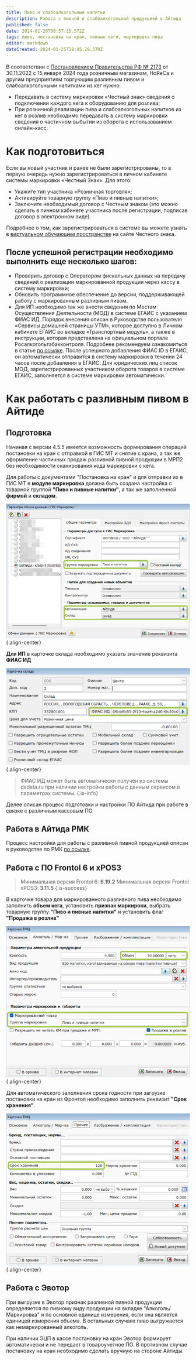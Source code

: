 ```yaml
---
title: Пиво и слабоалкогольные напитки
description: Работа с пивной и слабоалкогольной продукцией в Айтида
published: false
date: 2024-01-26T08:57:15.572Z
tags: пиво, постановка на кран, пивные кеги, маркировка пива
editor: markdown
dateCreated: 2024-01-25T18:45:29.370Z
---
```


В соответствии с [Постановлением Правительства РФ № 2173](/https://честныйзнак.рф/upload/Постановление%20Правительства%20№2173.pdf) от 30.11.2022 с 15 января 2024 года розничным магазинам, HoReCa и другим предприятиям торгующим разливным пивом и слабоалкогольными напитками из кег нужно:

- Передавать в систему маркировки «Честный знак» сведения о подключении каждого кега к оборудованию для розлива;
- При розничной реализации пива и слабоалкогольных напитков из кег в розлив необходимо передавать в систему маркировки сведения о частичном выбытии из оборота с использованием онлайн-касс.

# Как подготовиться
Если вы новый участник и ранее не были зарегистрированы, то в первую очередь нужно зарегистрироваться в личном кабинете системы маркировки «Честный Знак». Для этого:

- Укажите тип участника «Розничная торговля»;
- Активируйте товарную группу «Пиво и пивные напитки»;
- Заключите необходимый договор с Честным знаком (это можно сделать в личном кабинете участника после регистрации, подписав договор в электронном виде).

Подробнее о том, как зарегистрироваться в системе вы можете узнать в [виртуальном обучающем пространстве](/https://markirovka.ru/virtual_education/?chapter=registration) на сайте Честного знака.

## После успешной регистрации необходимо выполнить еще несколько шагов:
- Проверить договор с Оператором фискальных данных на передачу сведений о реализации маркированной продукции через кассу в систему маркировки;
- Обновить программное обеспечение до версии, поддерживающей работу с маркированным разливным пивом.
- Для ИП необходимо так же внести сведения по Местам Осуществления Деятельности (МОД) в системе ЕГАИС с указанием ФИАС ИД. Порядок внесения описан в Руководстве пользователя «Сервисы домашней страницы УТМ», которое доступно в Личном кабинете ЕГАИС во вкладке «Транспортный модуль», а также в инструкции, которая представлена на официальном портале Росалкогольтабакконтроля. Подробнее рекомендуем ознакомиться в статье [по ссылке](/https://fsrar.gov.ru/news/view/?id=5755). 
	После успешного добавления ФИАС ID в ЕГАИС, он автоматически отправится в систему маркировки в течении 24 часов после добавления в ЕГАИС.
  Для юридических лиц список МОД, зарегистрированных участником оборота товаров в системе ЕГАИС, заполняется в системе маркировки автоматически.
  
# Как работать с разливным пивом в Айтиде
## Подготовка 
Начиная с версии 4.5.5 имеется возможность формирования операций постановки на кран с отправкой в ГИС МТ и снятие с крана, а так же оформление частичных продаж разливной пивной продукции в МРП2 без необходимости сканирования кода маркировки с кега.

Для работы с документами "Постановка на кран" и для отправки их в ГИС МТ в **модуле маркировка** должна быть создана настройка с товарной группой **"Пиво и пивные напитки"**, а так же заполненной **фирмой** и **складом**.

![2024-01-26_11-34-37.png](/images/marking/beer2024/2024-01-26_11-34-37.png){.align-center}

**Для ИП** в карточке склада необходимо указать значение реквизита **ФИАС ИД**

![2024-01-26_11-39-10.png](/images/marking/beer2024/2024-01-26_11-39-10.png){.align-center}

> ФИАС ИД может быть автоматически получен из системы dadata.ru при наличии настройки работы с данным сервисом в параметрах системы.
{.is-info}

Делее описан процесс подготовки и настройки ПО Айтида при работе в связке с различным кассовым ПО.

## Работа в Айтида РМК
Процесс настройки для работы с разливной пивной продукцией описан в руководстве по РМК [по ссылке](/rmk/draftdrinks).

## Работа с ПО Frontol 6 и xPOS3

> Минимальная версия Frontol 6: **6.19.2**
> Минимальная версия Frontol xPOS3: **3.11.5**
{.is-success}

В карточке товара для маркированного разливного пива необходимо заполнить **объем кега**, установить **признак маркироки**, выбрать товарную группу **"Пиво и пивные напитки"** и установить флаг **"Продажа в розлив"**

![2024-01-26_11-20-51.png](/images/marking/beer2024/2024-01-26_11-20-51.png){.align-center}

Для автоматического заполнения срока годности при загрузке постановки на кран из Фронтол необходимо заполнить реквизит **"Срок хранения"**.

![2024-01-26_11-29-28.png](/images/marking/beer2024/2024-01-26_11-29-28.png){.align-center}

## Работа с Эвотор

При выгрузке в Эвотор признак разливной пивной продукции определяется по пивному виду продукции на вкладке "Алкоголь/Маркировка" и по основной единице измерения, если она является единицей измерения объема. В остальных случаях пиво выгружается как немаркированный алкоголь.

При наличии ЭЦП в кассе постановку на кран Эвотор формирует автоматически и не передает в товароучетное ПО. В противном случае постановку на кран необходимо сделать вручную на стороне Айтиды.

